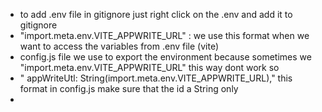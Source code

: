 - to  add .env file in gitignore just right click on the .env and add it to gitignore
- "import.meta.env.VITE_APPWRITE_URL" : we use this format when we want to access the variables  from .env file (vite)
- config.js file we use to export the environment because sometimes we "import.meta.env.VITE_APPWRITE_URL" this way dont work so 
- " appWriteUtl: String(import.meta.env.VITE_APPWRITE_URL)," this format in config.js make sure that the id a String only
-  